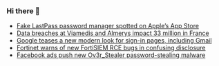 ### Hi there 👋

<!--START_SECTION:feed-->
* [Fake LastPass password manager spotted on Apple’s App Store](https://www.bleepingcomputer.com/news/security/fake-lastpass-password-manager-spotted-on-apples-app-store/)
* [Data breaches at Viamedis and Almerys impact 33 million in France](https://www.bleepingcomputer.com/news/security/data-breaches-at-viamedis-and-almerys-impact-33-million-in-france/)
* [Google teases a new modern look for sign-in pages, including Gmail](https://www.bleepingcomputer.com/news/google/google-teases-a-new-modern-look-for-sign-in-pages-including-gmail/)
* [Fortinet warns of new FortiSIEM RCE bugs in confusing disclosure](https://www.bleepingcomputer.com/news/security/fortinet-warns-of-new-fortisiem-rce-bugs-in-confusing-disclosure/)
* [Facebook ads push new Ov3r_Stealer password-stealing malware](https://www.bleepingcomputer.com/news/security/facebook-ads-push-new-ov3r-stealer-password-stealing-malware/)
<!--END_SECTION:feed-->

<!--
**frankenk/frankenk** is a ✨ _special_ ✨ repository because its `README.md` (this file) appears on your GitHub profile.

Here are some ideas to get you started:

- 🔭 I’m currently working on ...
- 🌱 I’m currently learning ...
- 👯 I’m looking to collaborate on ...
- 🤔 I’m looking for help with ...
- 💬 Ask me about ...
- 📫 How to reach me: ...
- 😄 Pronouns: ...
- ⚡ Fun fact: ...
-->



